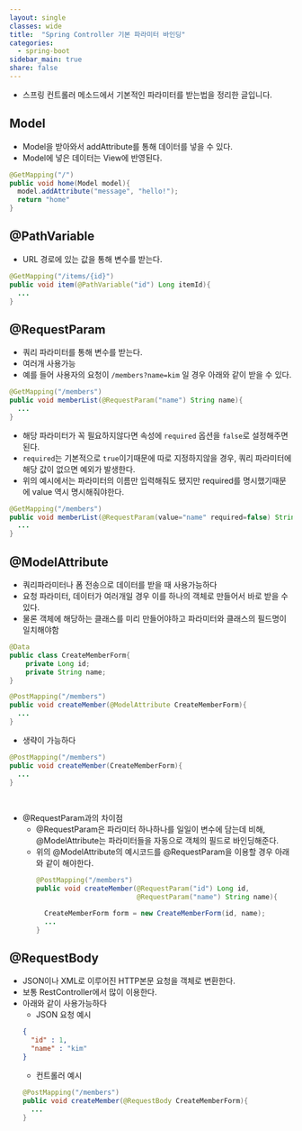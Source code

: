 ```yaml
---
layout: single
classes: wide
title:  "Spring Controller 기본 파라미터 바인딩"
categories:
  - spring-boot
sidebar_main: true
share: false
---
```

- 스프링 컨트롤러 메소드에서 기본적인 파라미터를 받는법을 정리한 글입니다.

## Model
- Model을 받아와서 addAttribute를 통해 데이터를 넣을 수 있다.
- Model에 넣은 데이터는 View에 반영된다.
```java
@GetMapping("/")
public void home(Model model){
  model.addAttribute("message", "hello!");
  return "home"
}
```

## @PathVariable
- URL 경로에 있는 값을 통해 변수를 받는다.
```java
@GetMapping("/items/{id}")
public void item(@PathVariable("id") Long itemId){
  ...
}
```

## @RequestParam
- 쿼리 파라미터를 통해 변수를 받는다.
- 여러개 사용가능
- 예를 들어 사용자의 요청이 `/members?name=kim` 일 경우 아래와 같이 받을 수 있다.
```java
@GetMapping("/members")
public void memberList(@RequestParam("name") String name){
  ...
}
```
- 해당 파라미터가 꼭 필요하지않다면 속성에 `required` 옵션을 `false`로 설정해주면 된다.
- `required`는 기본적으로 `true`이기때문에 따로 지정하지않을 경우, 쿼리 파라미터에 해당 값이 없으면 예외가 발생한다.
- 위의 예시에서는 파라미터의 이름만 입력해줘도 됐지만 required를 명시했기때문에 value 역시 명시해줘야한다. 
```java
@GetMapping("/members")
public void memberList(@RequestParam(value="name" required=false) String name){
  ...
}
```

## @ModelAttribute
- 쿼리파라미터나 폼 전송으로 데이터를 받을 때 사용가능하다
- 요청 파라미터, 데이터가 여러개일 경우 이를 하나의 객체로 만들어서 바로 받을 수 있다.
- 물론 객체에 해당하는 클래스를 미리 만들어야하고 파라미터와 클래스의 필드명이 일치해야함

```java
@Data
public class CreateMemberForm{
    private Long id;
    private String name;
}
```

```java
@PostMapping("/members")
public void createMember(@ModelAttribute CreateMemberForm){
  ...
}
```

- 생략이 가능하다

```java
@PostMapping("/members")
public void createMember(CreateMemberForm){
  ...
}
```

<br>

- @RequestParam과의 차이점
  - @RequestParam은 파라미터 하나하나를 일일이 변수에 담는데 비해, @ModelAttribute는 파라미터들을 자동으로 객체의 필드로 바인딩해준다.
  - 위의 @ModelAttribute의 예시코드를 @RequestParam을 이용할 경우 아래와 같이 해야한다.
    ```java
    @PostMapping("/members")
    public void createMember(@RequestParam("id") Long id,
                             @RequestParam("name") String name){

      CreateMemberForm form = new CreateMemberForm(id, name);
      ...
    }
    ```

## @RequestBody
- JSON이나 XML로 이루어진 HTTP본문 요청을 객체로 변환한다.
- 보통 RestController에서 많이 이용한다.
- 아래와 같이 사용가능하다
  - JSON 요청 예시
  ```json
  {
    "id" : 1,
    "name" : "kim"
  }
  ```
  - 컨트롤러 예시
  ```java
  @PostMapping("/members")
  public void createMember(@RequestBody CreateMemberForm){
    ...
  }
  ```